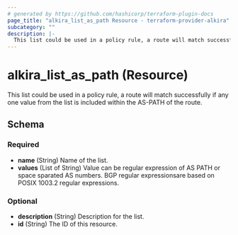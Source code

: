 ```yaml
---
# generated by https://github.com/hashicorp/terraform-plugin-docs
page_title: "alkira_list_as_path Resource - terraform-provider-alkira"
subcategory: ""
description: |-
  This list could be used in a policy rule, a route will match successfully if any one value from the list is included within the AS-PATH of the route.
---
```


# alkira_list_as_path (Resource)

This list could be used in a policy rule, a route will match successfully if any one value from the list is included within the AS-PATH of the route.



<!-- schema generated by tfplugindocs -->
## Schema

### Required

- **name** (String) Name of the list.
- **values** (List of String) Value can be regular expression of AS PATH or space sparated AS numbers. BGP regular expressionsare based on POSIX 1003.2 regular expressions.

### Optional

- **description** (String) Description for the list.
- **id** (String) The ID of this resource.


